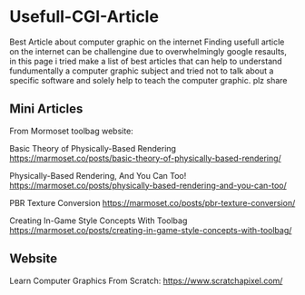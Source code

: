 # Usefull-CGI-Article
Best Article about computer graphic on the internet
Finding usefull article on the internet can be challengine due to overwhelmingly google resaults, in this page i tried make a list of best articles that can help to understand fundumentally a computer graphic subject and tried not to talk about a specific software and solely help to teach the computer graphic.
plz share


Mini Articles
---------------

  From Mormoset toolbag website:

  Basic Theory of Physically-Based Rendering
  https://marmoset.co/posts/basic-theory-of-physically-based-rendering/
  
  Physically-Based Rendering, And You Can Too!
  https://marmoset.co/posts/physically-based-rendering-and-you-can-too/
  
  PBR Texture Conversion
  https://marmoset.co/posts/pbr-texture-conversion/
  
  Creating In-Game Style Concepts With Toolbag
  https://marmoset.co/posts/creating-in-game-style-concepts-with-toolbag/
  
  
Website
--------

  Learn Computer Graphics From Scratch:
  https://www.scratchapixel.com/
